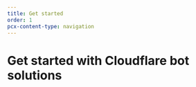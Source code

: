 ```yaml
---
title: Get started
order: 1
pcx-content-type: navigation
---
```


# Get started with Cloudflare bot solutions

<DirectoryListing path="/get-started"/>
